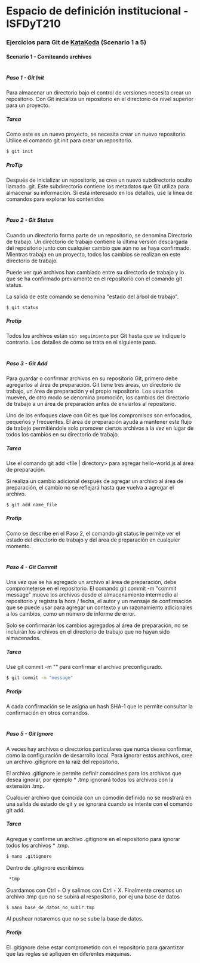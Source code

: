 # **Espacio de definición institucional - ISFDyT210**
### Ejercicios para Git de [KataKoda](https://www.katacoda.com/courses/git) (Scenario 1 a 5)
#### Scenario 1 - Comiteando archivos
#
##### **Paso 1 - Git Init**

Para almacenar un directorio bajo el control de versiones necesita crear un repositorio. Con Git inicializa un repositorio en el directorio de nivel superior para un proyecto.

##### **Tarea**
Como este es un nuevo proyecto, se necesita crear un nuevo repositorio. Utilice el comando git init para crear un repositorio.
```sh
$ git init
```

##### **ProTip**
Después de inicializar un repositorio, se crea un nuevo subdirectorio oculto llamado .git. Este subdirectorio contiene los metadatos que Git utiliza para almacenar su información. Si está interesado en los detalles, use la línea de comandos para explorar los contenidos

#
##### **Paso 2 - Git Status**
Cuando un directorio forma parte de un repositorio, se denomina Directorio de trabajo. Un directorio de trabajo contiene la última versión descargada del repositorio junto con cualquier cambio que aún no se haya confirmado. Mientras trabaja en un proyecto, todos los cambios se realizan en este directorio de trabajo.

Puede ver qué archivos han cambiado entre su directorio de trabajo y lo que se ha confirmado previamente en el repositorio con el comando git status.

La salida de este comando se denomina "estado del árbol de trabajo".

```sh
$ git status
```

##### **Protip**
Todos los archivos están `sin seguimiento` por Git hasta que se indique lo contrario. Los detalles de cómo se trata en el siguiente paso.

#
##### **Paso 3 - Git Add**
Para guardar o confirmar archivos en su repositorio Git, primero debe agregarlos al área de preparación. Git tiene tres áreas, un directorio de trabajo, un área de preparación y el propio repositorio. Los usuarios mueven, de otro modo se denomina promoción, los cambios del directorio de trabajo a un área de preparación antes de enviarlos al repositorio.

Uno de los enfoques clave con Git es que los compromisos son enfocados, pequeños y frecuentes. El área de preparación ayuda a mantener este flujo de trabajo permitiéndole solo promover ciertos archivos a la vez en lugar de todos los cambios en su directorio de trabajo.

##### **Tarea**
Use el comando git add <file | directory> para agregar hello-world.js al área de preparación.

Si realiza un cambio adicional después de agregar un archivo al área de preparación, el cambio no se reflejará hasta que vuelva a agregar el archivo.

```sh
$ git add name_file
```

##### **Protip**
Como se describe en el Paso 2, el comando git status le permite ver el estado del directorio de trabajo y del área de preparación en cualquier momento.

#
##### **Paso 4 - Git Commit**
Una vez que se ha agregado un archivo al área de preparación, debe comprometerse en el repositorio. El comando git commit -m "commit message" mueve los archivos desde el almacenamiento intermedio al repositorio y registra la hora / fecha, el autor y un mensaje de confirmación que se puede usar para agregar un contexto y un razonamiento adicionales a los cambios, como un número de informe de error.

Solo se confirmarán los cambios agregados al área de preparación, no se incluirán los archivos en el directorio de trabajo que no hayan sido almacenados.

##### **Tarea**
Use git commit -m "<commit message>" para confirmar el archivo preconfigurado.

```sh
$ git commit -m "message"
```

##### **Protip**
A cada confirmación se le asigna un hash SHA-1 que le permite consultar la confirmación en otros comandos.

#
##### **Paso 5 - Git Ignore**
A veces hay archivos o directorios particulares que nunca desea confirmar, como la configuración de desarrollo local. Para ignorar estos archivos, cree un archivo .gitignore en la raíz del repositorio.

El archivo .gitignore le permite definir comodines para los archivos que desea ignorar, por ejemplo * .tmp ignorará todos los archivos con la extensión .tmp.

Cualquier archivo que coincida con un comodín definido no se mostrará en una salida de estado de git y se ignorará cuando se intente con el comando git add.

##### **Tarea**
Agregue y confirme un archivo .gitignore en el repositorio para ignorar todos los archivos * .tmp.

```sh
$ nano .gitignore
```

Dentro de .gitignore escribimos 

```sh
 *tmp
```
Guardamos con Ctrl + O y salimos con Ctrl + X. Finalmente creamos un archivo .tmp que no se subirá al respositorio, por ej una base de datos

```sh
$ nano base_de_datos_no_subir.tmp
```

Al pushear notaremos que no se sube la base de datos.

##### **Protip**
El .gitignore debe estar comprometido con el repositorio para garantizar que las reglas se apliquen en diferentes máquinas.


